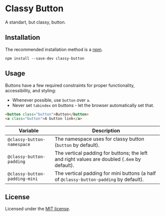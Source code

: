 # Classy Button

A standart, but classy, button.

## Installation

The recommended installation method is a [npm](https://www.npmjs.com/).

```shell
npm install --save-dev classy-button
```

## Usage

Buttons have a few required constraints for proper functionality,
accessibility, and styling:

- Whenever possible, use `button` over `a`.
- Never set `tabindex` on buttons - let the browser automatically set that.

```html
<button class="button">Button</button>
<a class="button">A button link</a>
```

Variable | Description
---|---
`@classy-button-namespace` | The namespace uses for classy button (`button` by default).
`@classy-button-padding` | The vertical padding for buttons; the left and right values are doubled (`.6em` by default).
`@classy-button-padding-mini` | The vertical padding for mini buttons (a half of `@classy-button-padding` by default).

## License

Licensed under the [MIT license](http://mit-license.org/vitalk).
